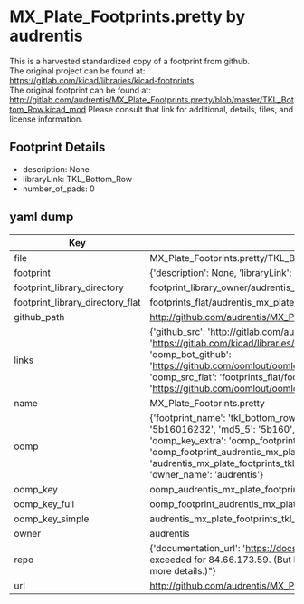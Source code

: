 # MX_Plate_Footprints.pretty by audrentis  
This is a harvested standardized copy of a footprint from github.  
The original project can be found at:  
https://gitlab.com/kicad/libraries/kicad-footprints  
The original footprint can be found at:
http://gitlab.com/audrentis/MX_Plate_Footprints.pretty/blob/master/TKL_Bottom_Row.kicad_mod
Please consult that link for additional, details, files, and license information.  
## Footprint Details
* description: None  
* libraryLink: TKL_Bottom_Row  
* number_of_pads: 0  
## yaml dump  
| Key | Value |  
| --- | --- |  
| file | MX_Plate_Footprints.pretty/TKL_Bottom_Row.kicad_mod |  
| footprint | {'description': None, 'libraryLink': 'TKL_Bottom_Row', 'number_of_pads': 0} |  
| footprint_library_directory | footprint_library_owner/audrentis_MX_Plate_Footprints.pretty |  
| footprint_library_directory_flat | footprints_flat/audrentis_mx_plate_footprints_tkl_bottom_row/working |  
| github_path | http://github.com/audrentis/MX_Plate_Footprints.pretty/blob/master/TKL_Bottom_Row.kicad_mod |  
| links | {'github_src': 'http://gitlab.com/audrentis/MX_Plate_Footprints.pretty/blob/master/TKL_Bottom_Row.kicad_mod', 'github_src_repo': 'https://gitlab.com/kicad/libraries/kicad-footprints', 'oomp_bot': 'footprints/audrentis_mx_plate_footprints_tkl_bottom_row/working', 'oomp_bot_github': 'https://github.com/oomlout/oomlout_oomp_footprint_bot/tree/main/footprints/audrentis_mx_plate_footprints_tkl_bottom_row/working', 'oomp_src_flat': 'footprints_flat/footprints_flat/audrentis_mx_plate_footprints_tkl_bottom_row/working', 'oomp_src_flat_github': 'https://github.com/oomlout/oomlout_oomp_footprint_src/tree/main/footprints_flat/audrentis_mx_plate_footprints_tkl_bottom_row/working'} |  
| name | MX_Plate_Footprints.pretty |  
| oomp | {'footprint_name': 'tkl_bottom_row', 'library_name': 'mx_plate_footprints', 'md5': '5b160162328f424895183ba566be9788', 'md5_10': '5b16016232', 'md5_5': '5b160', 'md5_6': '5b1601', 'oomp_key': 'oomp_audrentis_mx_plate_footprints_tkl_bottom_row', 'oomp_key_extra': 'oomp_footprint_audrentis_mx_plate_footprints_tkl_bottom_row', 'oomp_key_full': 'oomp_footprint_audrentis_mx_plate_footprints_tkl_bottom_row_5b1601', 'oomp_key_simple': 'audrentis_mx_plate_footprints_tkl_bottom_row', 'original_filename': 'MX_Plate_Footprints.pretty/TKL_Bottom_Row.kicad_mod', 'owner_name': 'audrentis'} |  
| oomp_key | oomp_audrentis_mx_plate_footprints_tkl_bottom_row |  
| oomp_key_full | oomp_footprint_audrentis_mx_plate_footprints_tkl_bottom_row |  
| oomp_key_simple | audrentis_mx_plate_footprints_tkl_bottom_row |  
| owner | audrentis |  
| repo | {'documentation_url': 'https://docs.github.com/rest/overview/resources-in-the-rest-api#rate-limiting', 'message': "API rate limit exceeded for 84.66.173.59. (But here's the good news: Authenticated requests get a higher rate limit. Check out the documentation for more details.)"} |  
| url | http://github.com/audrentis/MX_Plate_Footprints.pretty |  

